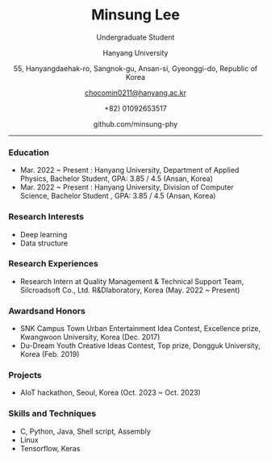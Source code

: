 <div align="center">
  
# Minsung Lee

Undergraduate Student

Hanyang University

55, Hanyangdaehak-ro, Sangnok-gu, Ansan-si, Gyeonggi-do, Republic of Korea

chocomin0211@hanyang.ac.kr

+82) 01092653517

github.com/minsung-phy

</div>

---

### Education
- Mar. 2022 ~ Present : Hanyang University, Department of Applied Physics, Bachelor Student, GPA: 3.85 / 4.5 (Ansan, Korea)
- Mar. 2022 ~ Present : Hanyang University, Division of Computer Science, Bachelor Student , GPA: 3.85 / 4.5 (Ansan, Korea)

### Research Interests
- Deep learning
- Data structure

### Research Experiences
- Research Intern at Quality Management & Technical Support Team, Silcroadsoft Co., Ltd. R&Dlaboratory, Korea (May. 2022 ~ Present)

### Awardsand Honors
- SNK Campus Town Urban Entertainment Idea Contest, Excellence prize, Kwangwoon University, Korea (Dec. 2017)
- Du-Dream Youth Creative Ideas Contest, Top prize, Dongguk University, Korea (Feb. 2019)

### Projects
- AIoT hackathon, Seoul, Korea (Oct. 2023 ~ Oct. 2023)

### Skills and Techniques
- C, Python, Java, Shell script, Assembly
- Linux
- Tensorflow, Keras
